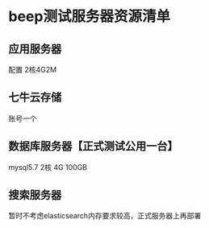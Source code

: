 # beep测试服务器资源清单

## 应用服务器

配置 2核4G2M

## 七牛云存储

账号一个

## 数据库服务器【正式测试公用一台】

mysql5.7 2核 4G 100GB

## 搜索服务器

暂时不考虑elasticsearch内存要求较高，正式服务器上再部署

